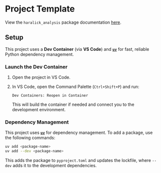 # Project Template

View the `haralick_analysis` package documentation [here](https://matt-ord.github.io/haralick_analysis/).

## Setup

This project uses a **Dev Container** (via **VS Code**) and **[`uv`](https://github.com/astral-sh/uv)** for fast, reliable Python dependency management.

### Launch the Dev Container

1. Open the project in VS Code.

2. In VS Code, open the Command Palette (`Ctrl+Shift+P`) and run:

   ```
   Dev Containers: Reopen in Container
   ```

   This will build the container if needed and connect you to the development environment.

### Dependency Management

This project uses **[`uv`](https://github.com/astral-sh/uv)** for dependency management.
To add a package, use the following commands:

```bash
uv add <package-name>
uv add --dev <package-name>
```

This adds the package to `pyproject.toml` and updates the lockfile,
where `--dev` adds it to the development dependencies.